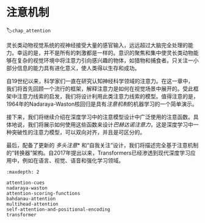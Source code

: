 # 注意机制
:label:`chap_attention`

灵长类动物视觉系统的视神经接受大量的感官输入，远远超过大脑完全处理的能力。幸运的是，并不是所有的刺激都是一样的。意识的聚焦和集中使灵长类动物能够在复杂的视觉环境中将注意力引向感兴趣的物体，如猎物和捕食者。只关注一小部分信息的能力具有进化意义，使人类得以生存和成功。

自19世纪以来，科学家们一直在研究认知神经科学领域的注意力。在这一章中，我们将首先回顾一个流行的框架，解释注意力是如何在视觉场景中展开的。受此框架中注意力线索的启发，我们将设计利用此类注意力线索的模型。值得注意的是，1964年的Nadaraya-Waston核回归是具有*注意机制*的机器学习的一个简单演示。

接下来，我们将继续介绍在深度学习中的注意模型设计中广泛使用的注意函数。具体地说，我们将展示如何使用这些函数来设计*巴赫达诺注意力*，这是深度学习中一种突破性的注意力模型，可以双向对齐，并且是可区分的。

最后，配备了更新的
*多头注意**
和“自我关注”设计，我们将描述完全基于注意机制的“转换器”架构。自2017年提出以来，Transformers已经渗透到现代深度学习应用中，例如在语言、视觉、语音和强化学习领域。

```toc
:maxdepth: 2

attention-cues
nadaraya-waston
attention-scoring-functions
bahdanau-attention
multihead-attention
self-attention-and-positional-encoding
transformer
```
